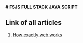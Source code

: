**# FSJS FULL STACK JAVA SCRIPT**
## Link of all articles

1. [How exactly web works](https://sourbhatt.hashnode.dev/)
